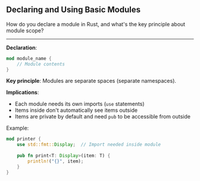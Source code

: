 ## Declaring and Using Basic Modules

How do you declare a module in Rust, and what's the key principle about module scope?

---

**Declaration**:
```rust
mod module_name {
    // Module contents
}
```

**Key principle**: Modules are separate spaces (separate namespaces).

**Implications**:
- Each module needs its own imports (`use` statements)
- Items inside don't automatically see items outside
- Items are private by default and need `pub` to be accessible from outside

Example:
```rust
mod printer {
    use std::fmt::Display;  // Import needed inside module
    
    pub fn print<T: Display>(item: T) {
        println!("{}", item);
    }
}
```

